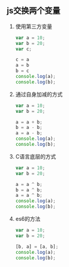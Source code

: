 ## js交换两个变量

1. 使用第三方变量

   ```js
   var a = 10;
   var b = 20;
   var c;
   
   c = a
   a = b
   b = c
   console.log(a);
   console.log(b);
   ```

   

2. 通过自身加减的方式

   ```js
   var a = 10;
   var b = 20;
   
   a = a + b;
   b = a - b;
   a = a - b;
   console.log(a);
   console.log(b);
   ```

   

3. C语言底层的方式

   ```js
   var a = 10;
   var b = 20;
   
   a = a ^ b;
   b = a ^ b;
   a = a ^ b;
   console.log(a);
   console.log(b);
   ```

   

4. es6的方法

   ```js
   var a = 10;
   var b = 20;
   
   [b, a] = [a, b];
   console.log(a);
   console.log(b);
   ```

   

